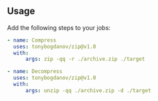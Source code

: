 ## Usage

Add the following steps to your jobs:

```yaml
- name: Compress
  uses: tonybogdanov/zip@v1.0
  with:
      args: zip -qq -r ./archive.zip ./target
```

```yaml
- name: Decompress
  uses: tonybogdanov/zip@v1.0
  with:
      args: unzip -qq ./archive.zip -d ./target
```
